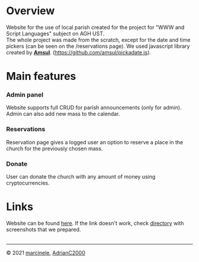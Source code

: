 # Overview
Website for the use of local parish created for the project for "WWW and Script Languages" subject on AGH UST.
<br>
The whole project was made from the scratch, except for the date and time pickers (can be seen on the /reservations page). 
We used javascript library created by [**Amsul**](https://github.com/amsul). (https://github.com/amsul/pickadate.js). 

# Main features
### Admin panel
Website supports full CRUD for parish announcements (only for admin). <br> Admin can also add new mass to the calendar.
<br>
### Reservations
Reservation page gives a logged user an option to reserve a place in the church for the previously chosen mass.
### Donate
User can donate the church with any amount of money using cryptocurrencies.

# Links
Website can be found [here](https://s103.labagh.pl/). If the link doesn't work, check 
[directory](https://github.com/marcinele/parafia-pod-wezwaniem-bitcoina/tree/main/Screenshots%20from%20the%20website) 
with screenshots 
that we prepared.
<br><br>

---

© 2021 [marcinele](https://github.com/marcinele), [AdrianC2000](https://github.com/AdrianC2000)